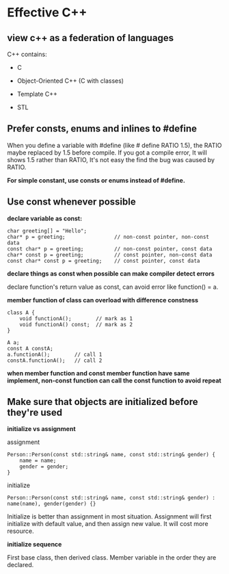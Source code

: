 # Effective C++

## view c++ as a federation of languages

C++ contains:

* C

* Object-Oriented C++ (C with classes)

* Template C++

* STL

## Prefer consts, enums and inlines to #define

When you define a variable with #define (like # define RATIO 1.5), the RATIO maybe replaced by 1.5 before compile. If you got a compile error, It will shows 1.5 rather than RATIO, It's not easy the find the bug was caused by RATIO.

**For simple constant, use consts or enums instead of #define.**

## Use const whenever possible

**declare variable as const:**

```
char greeting[] = "Hello";
char* p = greeting;                // non-const pointer, non-const data
const char* p = greeting;          // non-const pointer, const data
char* const p = greeting;          // const pointer, non-const data
const char* const p = greeting;    // const pointer, const data
```

**declare things as const when possible can make compiler detect errors**

declare function's return value as const, can avoid error like function() = a.

**member function of class can overload with difference constness**

```
class A {
    void functionA();        // mark as 1
    void functionA() const;  // mark as 2
}

A a;
const A constA;
a.functionA();        // call 1
constA.functionA();   // call 2
```

**when member function and const member function have same implement, non-const function can call the const function to avoid repeat**

## Make sure that objects are initialized before they're used

**initialize vs assignment**

assignment

```
Person::Person(const std::string& name, const std::string& gender) {
    name = name;
    gender = gender;
}
```

initialize

```
Person::Person(const std::string& name, const std::string& gender) : name(name), gender(gender) {}
```

Initialize is better than assignment in most situation. Assignment will first initialize with default value, and then assign new value. It will cost more resource.

**initialize sequence**

First base class, then derived class. Member variable in the order they are declared.
